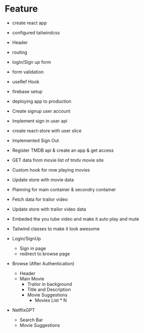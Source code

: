 # Feature
- create react app
- configured tailwindcss
- Header
- routing
- login/Sign up form
- form validation
- useRef Hook
- firebase setup
- deploying app to production
- Create signup user account
- Implement sign in user api
- create react-store with user slice
- Implemented Sign Out
- Register TMDB api & create an app & get access
- GET data from movie list of tmdv movie site
- Custom hook for now playing movies
- Update store with movie data
- Planning for main container & secondry container
- Fetch data for trailor video
- Update store with trailor video data
- Embeded the you tube video and make it auto play and mute
- Tailwind classes to make it look awesome



- Login/SignUp
    - Sign in page
    - redirect to browse page
-   Browse (After Authentication)
    - Header
    - Main Movie
        -   Trailor in background
        -   Title and Description
        -   Movie Suggestions
            -   Movies List * N
        
-   NetflixGPT 
    -   Search Bar
    -   Movie Suggestions